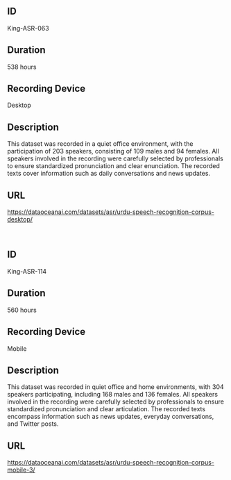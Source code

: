 ## ID
King-ASR-063
## Duration
538 hours
## Recording Device
Desktop
## Description
This dataset was recorded in a quiet office environment, with the participation of 203 speakers, consisting of 109 males and 94 females. All speakers involved in the recording were carefully selected by professionals to ensure standardized pronunciation and clear enunciation. The recorded texts cover information such as daily conversations and news updates.
## URL
https://dataoceanai.com/datasets/asr/urdu-speech-recognition-corpus-desktop/

<br>

## ID
King-ASR-114
## Duration
560 hours
## Recording Device
Mobile
## Description
This dataset was recorded in quiet office and home environments, with 304 speakers participating, including 168 males and 136 females. All speakers involved in the recording were carefully selected by professionals to ensure standardized pronunciation and clear articulation. The recorded texts encompass information such as news updates, everyday conversations, and Twitter posts.
## URL
https://dataoceanai.com/datasets/asr/urdu-speech-recognition-corpus-mobile-3/
